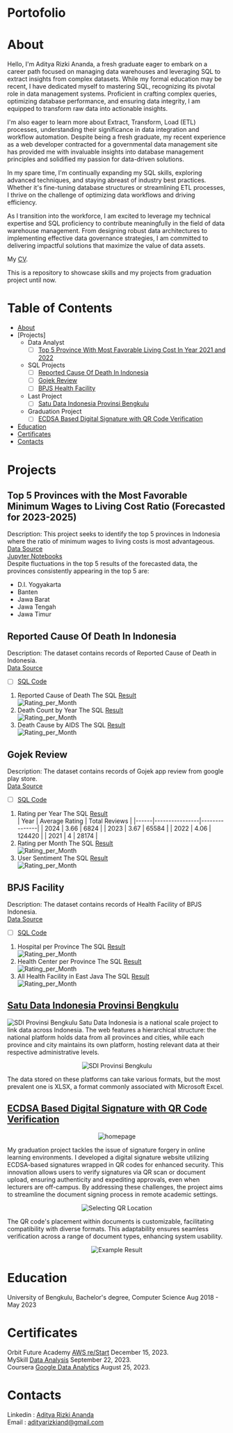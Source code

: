 # Portofolio
# About
Hello, I'm Aditya Rizki Ananda, a fresh graduate eager to embark on a career path focused on managing data warehouses and leveraging SQL to extract insights from complex datasets. While my formal education may be recent, I have dedicated myself to mastering SQL, recognizing its pivotal role in data management systems. Proficient in crafting complex queries, optimizing database performance, and ensuring data integrity, I am equipped to transform raw data into actionable insights.

I'm also eager to learn more about Extract, Transform, Load (ETL) processes, understanding their significance in data integration and workflow automation. Despite being a fresh graduate, my recent experience as a web developer contracted for a governmental data management site has provided me with invaluable insights into database management principles and solidified my passion for data-driven solutions.

In my spare time, I'm continually expanding my SQL skills, exploring advanced techniques, and staying abreast of industry best practices. Whether it's fine-tuning database structures or streamlining ETL processes, I thrive on the challenge of optimizing data workflows and driving efficiency.

As I transition into the workforce, I am excited to leverage my technical expertise and SQL proficiency to contribute meaningfully in the field of data warehouse management. From designing robust data architectures to implementing effective data governance strategies, I am committed to delivering impactful solutions that maximize the value of data assets.

My [CV](https://github.com/Adtyra/Portofolio/blob/main/CV_Aditya%20Rizki%20Ananda.pdf).

This is a repository to showcase skills and my projects from graduation project until now.
# Table of Contents
* [About](#about)
* [Projects]
  * Data Analyst
    - [ ] [Top 5 Province With Most Favorable Living Cost In Year 2021 and 2022](#top-5-province-with-most-favorable-living-cost-in-year-2021-and-2022)
  * SQL Projects
    - [ ] [Reported Cause Of Death In Indonesia](#reported-cause-of-death-in-indonesia)
    - [ ] [Gojek Review](#gojek-review)
    - [ ] [BPJS Health Facility](#bpjs-facility)
  * Last Project
    - [ ] [Satu Data Indonesia Provinsi Bengkulu](#satu-data-indonesia-provinsi-bengkulu)
  * Graduation Project
    - [ ] [ECDSA Based Digital Signature with QR Code Verification](#ecdsa-based-digital-signature-with-qr-code-verification)
* [Education](#education)
* [Certificates](#certificates)
* [Contacts](#contacts)

# Projects
## Top 5 Provinces with the Most Favorable Minimum Wages to Living Cost Ratio (Forecasted for 2023-2025)
   Description: This project seeks to identify the top 5 provinces in Indonesia where the ratio of minimum wages to living costs is most advantageous.<br>
   [Data Source](https://www.kaggle.com/datasets/hendratno/cause-of-death-in-indonesia)<br>
   [Jupyter Notebooks](Files/Kesehjatraan_Pekerja/Kesehjatraan_Pekerja.ipynb)<br>
   Despite fluctuations in the top 5 results of the forecasted data, the provinces consistently appearing in the top 5 are:<br>
   * D.I. Yogyakarta
   * Banten
   * Jawa Barat
   * Jawa Tengah
   * Jawa Timur
## Reported Cause Of Death In Indonesia
  Description: The dataset contains records of Reported Cause of Death in Indonesia. <br>
  [Data Source](https://www.kaggle.com/datasets/hendratno/cause-of-death-in-indonesia)
  - [ ] [SQL Code](Files/Reported_death/Cause_of_death.sql)
  1. Reported Cause of Death
     The SQL [Result](Files/Reported_death/Cause_of_death.csv)<br>
     ![Rating_per_Month](Files/Reported_death/Cause_of_death.png)
  2. Death Count by Year
     The SQL [Result](Files/Reported_death/Death_per_Year.csv)<br>
     ![Rating_per_Month](Files/Reported_death/Death_per_Year.png)
  3. Death Cause by AIDS
     The SQL [Result](Files/Reported_death/AIDS_Year)<br>
     ![Rating_per_Month](Files/Reported_death/AIDS_Year.png)
     
## Gojek Review
  Description: The dataset contains records of Gojek app review from google play store.<br>
  [Data Source](https://www.kaggle.com/datasets/ucupsedaya/gojek-app-reviews-bahasa-indonesia)
  - [ ] [SQL Code](Files/Gojek/Gojek_Review.sql)
  1. Rating per Year
     The SQL [Result](Gojek/rating_year.csv) <br>
     | Year | Average Rating | Total Reviews |
     |------|----------------|---------------|
     | 2024 | 3.66           | 6824          |
     | 2023 | 3.67           | 65584         |
     | 2022 | 4.06           | 124420        |
     | 2021 | 4              | 28174         |
  2. Rating per Month
     The SQL [Result](Files/Gojek/rating_month.csv)<br>
     ![Rating_per_Month](Files/Gojek/rating_month.png)
  3. User Sentiment
     The SQL [Result](Files/Gojek/sentiment.csv)<br>
     ![Rating_per_Month](Files/Gojek/sentiment.png)
     
## BPJS Facility
  Description: The dataset contains records of Health Facility of BPJS Indonesia.<br>
  [Data Source](https://www.kaggle.com/datasets/israhabibi/list-faskes-bpjs-indonesia)
  - [ ] [SQL Code](Files/BPJS/Faskes_BPJS.sql)
  1. Hospital per Province
     The SQL [Result](Files/BPJS/Rumah_Sakit.csv)<br>
     ![Rating_per_Month](Files/BPJS/Rumah_Sakit.png)
  2. Health Center per Province
     The SQL [Result](Files/BPJS/Puskesmas.csv)<br>
     ![Rating_per_Month](Files/BPJS/Puskesmas.png)
  3. All Health Facility in East Java
     The SQL [Result](Files/BPJS/Faskes_Jatim.csv)<br>
     ![Rating_per_Month](Files/BPJS/Faskes_Jatim.png)

## [Satu Data Indonesia Provinsi Bengkulu](https://data.bengkuluprov.go.id/)
   ![SDI Provinsi Bengkulu](Files/SDI/Home.png)
   Satu Data Indonesia is a national scale project to link data across Indonesia. The web features a hierarchical structure: the national platform holds data from all provinces and cities, while each province and city maintains its own platform, hosting relevant data at their respective administrative levels.<br>
   
   <p align="center">
     <img src="Files/SDI/Data.png" alt="SDI Provinsi Bengkulu">
   </p>
   The data stored on these platforms can take various formats, but the most prevalent one is XLSX, a format commonly associated with Microsoft Excel.
   
## [ECDSA Based Digital Signature with QR Code Verification](https://github.com/Adtyra/qsign)
   <p align="center">
     <img src="Files/qsign/home.png" alt="homepage">
   </p>
   My graduation project tackles the issue of signature forgery in online learning environments. I developed a digital signature website utilizing ECDSA-based signatures wrapped in QR codes for enhanced security. This innovation allows users to verify signatures via QR scan or document upload, ensuring authenticity and expediting approvals, even when lecturers are off-campus. By addressing these challenges, the project aims to streamline the document signing process in remote academic settings.<br>
   
  <p align="center">
     <img src="Files/qsign/add.png" alt="Selecting QR Location">
  </p>
  The QR code's placement within documents is customizable, facilitating compatibility with diverse formats. This adaptability ensures seamless verification across a range of document types, enhancing system usability.<br>
  <p align="center">
    <img src="Files/qsign/result.png" alt="Example Result">
  </p>
   
# Education
  University of Bengkulu, Bachelor's degree, Computer Science Aug 2018 - May 2023
# Certificates 
  Orbit Future Academy [AWS re/Start](https://erp.orbitfutureacademy.com/pub/certificate/verification/ORBITFA65aa4eab61f2d) December 15, 2023.<br>
  MySkill [Data Analysis](https://storage.googleapis.com/myskill-v2-certificates/topic-qtKMZ78xyd6TPzUQOESu/Z6ENhCALhdSnXY189i96CdGRizR2-kYyaEvdl7FkRTetjQtbi.pdf) September 22, 2023.<br>
  Coursera [Google Data Analytics](https://coursera.org/verify/professional-cert/QJSHFRDTCHPP) August 25, 2023.<br>
  
# Contacts
  Linkedin : [Aditya Rizki Ananda](https://www.linkedin.com/in/adityarizkiananda/)<br>
  Email : adityarizkiand@gmail.com
